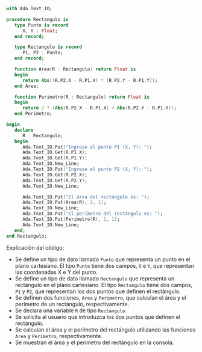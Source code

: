 ```ada
with Ada.Text_IO;

procedure Rectangulo is
   type Punto is record
      X, Y : Float;
   end record;

   type Rectangulo is record
      P1, P2 : Punto;
   end record;

   function Area(R : Rectangulo) return Float is
   begin
      return Abs((R.P2.X - R.P1.X) * (R.P2.Y - R.P1.Y));
   end Area;

   function Perimetro(R : Rectangulo) return Float is
   begin
      return 2 * (Abs(R.P2.X - R.P1.X) + Abs(R.P2.Y - R.P1.Y));
   end Perimetro;

begin
   declare
      R : Rectangulo;
   begin
      Ada.Text_IO.Put("Ingrese el punto P1 (X, Y): ");
      Ada.Text_IO.Get(R.P1.X);
      Ada.Text_IO.Get(R.P1.Y);
      Ada.Text_IO.New_Line;
      Ada.Text_IO.Put("Ingrese el punto P2 (X, Y): ");
      Ada.Text_IO.Get(R.P2.X);
      Ada.Text_IO.Get(R.P2.Y);
      Ada.Text_IO.New_Line;

      Ada.Text_IO.Put("El área del rectángulo es: ");
      Ada.Text_IO.Put(Area(R), 2, 1);
      Ada.Text_IO.New_Line;
      Ada.Text_IO.Put("El perímetro del rectángulo es: ");
      Ada.Text_IO.Put(Perimetro(R), 2, 1);
      Ada.Text_IO.New_Line;
   end;
end Rectangulo;
```

Explicación del código:

* Se define un tipo de dato llamado `Punto` que representa un punto en el plano cartesiano. El tipo `Punto` tiene dos campos, `X` e `Y`, que representan las coordenadas X e Y del punto.
* Se define un tipo de dato llamado `Rectangulo` que representa un rectángulo en el plano cartesiano. El tipo `Rectangulo` tiene dos campos, `P1` y `P2`, que representan los dos puntos que definen el rectángulo.
* Se definen dos funciones, `Area` y `Perimetro`, que calculan el área y el perímetro de un rectángulo, respectivamente.
* Se declara una variable `R` de tipo `Rectangulo`.
* Se solicita al usuario que introduzca los dos puntos que definen el rectángulo.
* Se calculan el área y el perímetro del rectángulo utilizando las funciones `Area` y `Perimetro`, respectivamente.
* Se muestran el área y el perímetro del rectángulo en la consola.